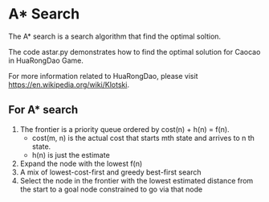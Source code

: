 # A* Search

The A* search is a search algorithm that find the optimal soltion.

The code astar.py demonstrates how to find the optimal solution for Caocao in HuaRongDao Game.

For more information related to HuaRongDao, please visit https://en.wikipedia.org/wiki/Klotski.

## For A* search
	
1. The frontier is a priority queue ordered by cost(n) + h(n) = f(n).
   * cost(m, n) is the actual cost that starts mth state and arrives to n
th state.
   * h(n) is just the estimate
2. Expand the node with the lowest f(n)
3. A mix of lowest-cost-first and greedy best-first search
4. Select the node in the frontier with the lowest estimated distance from the start to a
goal node constrained to go via that node
